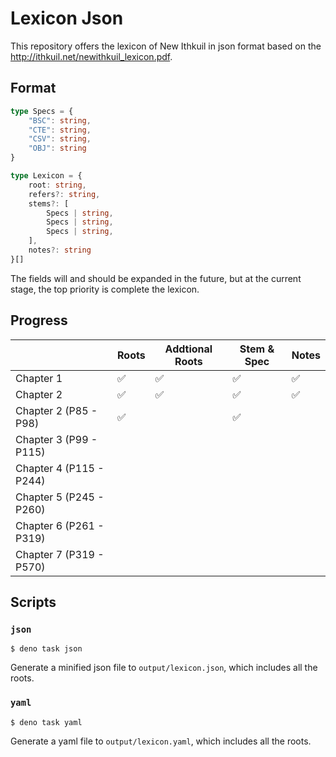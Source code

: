 # Lexicon Json

This repository offers the lexicon of New Ithkuil in json format based on the http://ithkuil.net/newithkuil_lexicon.pdf.

## Format

```ts
type Specs = {
    "BSC": string,
    "CTE": string,
    "CSV": string,
    "OBJ": string
}

type Lexicon = {
    root: string,
    refers?: string,
    stems?: [
        Specs | string,
        Specs | string,
        Specs | string,
    ],
    notes?: string
}[]
```

The fields will and should be expanded in the future, but at the current stage, the top priority is complete the lexicon.

## Progress

|                         | Roots | Addtional Roots | Stem & Spec | Notes |
| ----------------------- | ----- | --------------- | ----------- | ----- |
| Chapter 1               | ✅     | ✅               | ✅           | ✅     |
| Chapter 2               | ✅     | ✅               | ✅           | ✅     |
| Chapter 2 (P85 - P98)   | ✅     |                 | ✅           |       |
| Chapter 3 (P99 - P115)  |       |                 |             |       |
| Chapter 4 (P115 - P244) |       |                 |             |       |
| Chapter 5 (P245 - P260) |       |                 |             |       |
| Chapter 6 (P261 - P319) |       |                 |             |       |
| Chapter 7 (P319 - P570) |       |                 |             |       |

## Scripts

### `json`

```console
$ deno task json
```
Generate a minified json file to `output/lexicon.json`, which includes all the roots.

### `yaml`

```console
$ deno task yaml
```
Generate a yaml file to `output/lexicon.yaml`, which includes all the roots.
